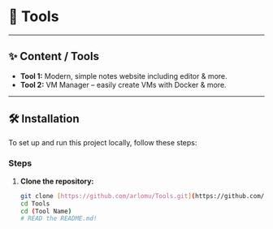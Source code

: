 # 🚀 Tools

---

## ✨ Content / Tools

* **Tool 1:** Modern, simple notes website including editor & more.
* **Tool 2:** VM Manager – easily create VMs with Docker & more.

---

## 🛠️ Installation

To set up and run this project locally, follow these steps:

### Steps

1.  **Clone the repository:**
    ```bash
    git clone [https://github.com/arlomu/Tools.git](https://github.com/arlomu/Tools.git)
    cd Tools
    cd (Tool Name)
    # READ the README.md!
    ```